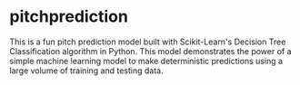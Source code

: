 # pitchprediction
This is a fun pitch prediction model built with Scikit-Learn's Decision Tree Classification algorithm in Python. This model demonstrates the power of a simple machine learning model to make deterministic predictions using a large volume of training and testing data. 
